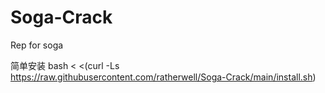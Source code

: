 # Soga-Crack
Rep for soga

简单安装
bash < <(curl -Ls https://raw.githubusercontent.com/ratherwell/Soga-Crack/main/install.sh)
